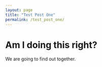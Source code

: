 ```yaml
---
layout: page
title: "Test Post One"
permalink: /test_post_one/
---
```


# Am I doing this right?

We are going to find out together.
